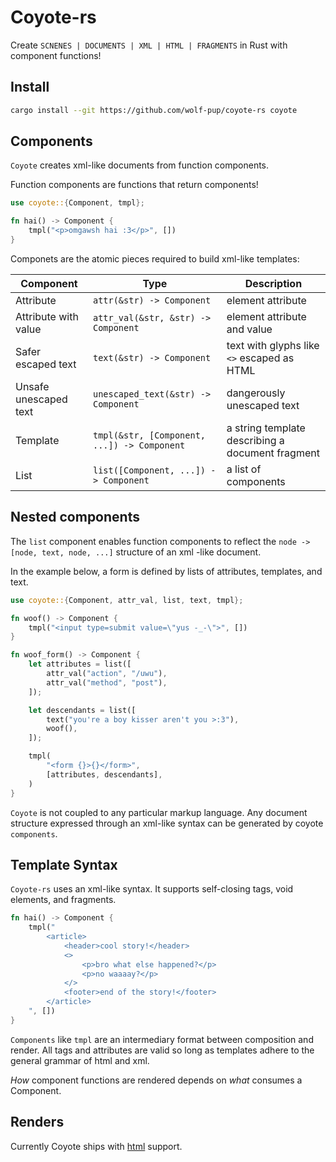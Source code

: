 # Coyote-rs

Create `SCNENES | DOCUMENTS | XML | HTML | FRAGMENTS` in Rust with component functions!

## Install

```sh
cargo install --git https://github.com/wolf-pup/coyote-rs coyote
```

## Components

`Coyote` creates xml-like documents from function components.

Function components are functions that return components!

```rust
use coyote::{Component, tmpl};

fn hai() -> Component {
    tmpl("<p>omgawsh hai :3</p>", [])
}
```

Componets are the atomic pieces required to build xml-like templates:

| Component | Type | Description |
| --------- | ---- | ----------- |
| Attribute | `attr(&str) -> Component`| element attribute |
| Attribute with value | `attr_val(&str, &str) -> Component` | element attribute and value |
| Safer escaped text | `text(&str) -> Component` | text with glyphs like `<>` escaped as HTML
| Unsafe unescaped text | `unescaped_text(&str) -> Component` | dangerously unescaped text |
| Template | `tmpl(&str, [Component, ...]) -> Component` | a string template describing a document fragment |
| List | `list([Component, ...]) -> Component` | a list of components |

## Nested components

The `list` component enables function components to reflect the `node -> [node, text, node, ...]` structure of an xml -like document.

In the example below, a form is defined by lists of attributes, templates, and text.

```rust
use coyote::{Component, attr_val, list, text, tmpl};

fn woof() -> Component {
    tmpl("<input type=submit value=\"yus -_-\">", [])
}

fn woof_form() -> Component {
    let attributes = list([
        attr_val("action", "/uwu"),
        attr_val("method", "post"),
    ]);

    let descendants = list([
        text("you're a boy kisser aren't you >:3"),
        woof(),
    ]);

    tmpl(
        "<form {}>{}</form>",
        [attributes, descendants],
    )
}
```

`Coyote` is not coupled to any particular markup language. Any document structure expressed through an xml-like syntax can be generated by coyote `components`.

## Template Syntax

`Coyote-rs` uses an xml-like syntax. It supports self-closing tags, void elements, and fragments.

```rs
fn hai() -> Component {
    tmpl("
        <article>
            <header>cool story!</header>
            <>
                <p>bro what else happened?</p>
                <p>no waaaay?</p>
            </>
            <footer>end of the story!</footer>
        </article>
    ", [])
}

```

`Components` like `tmpl` are an intermediary format between composition and render. All tags and attributes are valid so long as templates adhere to the general grammar of html and xml.

_How_ component functions are rendered depends on _what_ consumes a Component.

## Renders

Currently Coyote ships with [html](../coyote_html/README.md) support.
